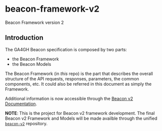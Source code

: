 # beacon-framework-v2

Beacon Framework version 2

## Introduction

The GA4GH Beacon specification is composed by two parts:

* the Beacon Framework
* the Beacon Models

The Beacon Framework (in *this* repo) is the part that describes the overall structure of the API requests, responses, parameters, the common components, etc. It could also be referred in this document as simply the Framework.

Additional information is now accessible through the [Beacon v2 Documentation](http://docs.genomebeacons.org/framework/).

**NOTE**: This is the project for Beacon v2 framework development. The final Beacon v2 Framework
and Models will be made availble through the unified [`beacon-v2`](https://github.com/ga4gh-beacon/beacon-v2) repository.
